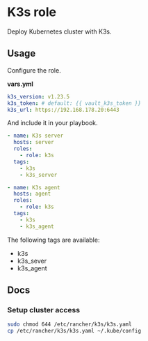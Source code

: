 # K3s role

Deploy Kubernetes cluster with K3s. 

## Usage

Configure the role.

**vars.yml**

```yml
k3s_version: v1.23.5
k3s_token: # default: {{ vault_k3s_token }}
k3s_url: https://192.168.178.20:6443
```

And include it in your playbook.

```yml
- name: K3s server
  hosts: server
  roles:
    - role: k3s
  tags:
    - k3s
    - k3s_server

- name: K3s agent
  hosts: agent
  roles:
    - role: k3s
  tags:
    - k3s
    - k3s_agent
```

The following tags are available:

* k3s
* k3s_sever
* k3s_agent

## Docs

### Setup cluster access

```bash
sudo chmod 644 /etc/rancher/k3s/k3s.yaml
cp /etc/rancher/k3s/k3s.yaml ~/.kube/config
```